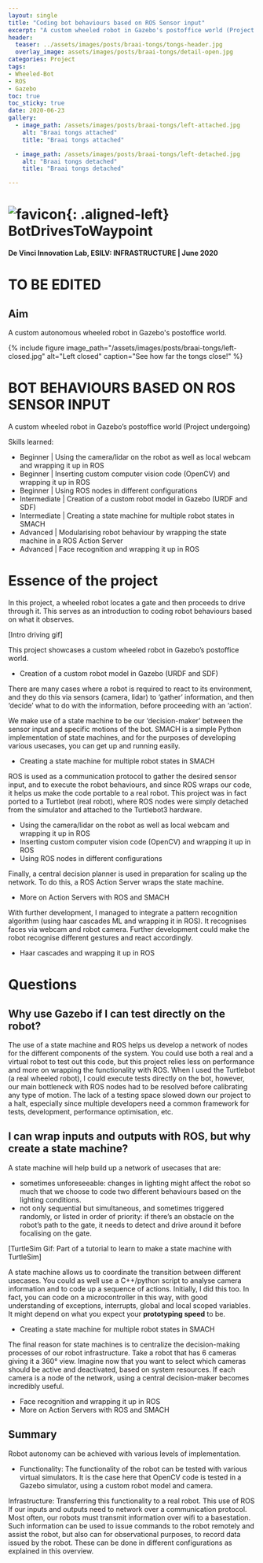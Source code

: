 ```yaml
---
layout: single
title: "Coding bot behaviours based on ROS Sensor input"
excerpt: "A custom wheeled robot in Gazebo's postoffice world (Project undergoing)."
header:
  teaser: ../assets/images/posts/braai-tongs/tongs-header.jpg
  overlay_image: assets/images/posts/braai-tongs/detail-open.jpg
categories: Project
tags:
- Wheeled-Bot
- ROS
- Gazebo
toc: true
toc_sticky: true
date: 2020-06-23
gallery:
  - image_path: /assets/images/posts/braai-tongs/left-attached.jpg
    alt: "Braai tongs attached"
    title: "Braai tongs attached"

  - image_path: /assets/images/posts/braai-tongs/left-detached.jpg
    alt: "Braai tongs detached"
    title: "Braai tongs detached"

---
```


# ![favicon](/assets/images/favicon.jpg){: .aligned-left} BotDrivesToWaypoint
**De Vinci Innovation Lab, ESILV: INFRASTRUCTURE | June 2020**

# TO BE EDITED

## Aim
A custom autonomous wheeled robot in Gazebo's postoffice world.

{%
include figure
image_path="/assets/images/posts/braai-tongs/left-closed.jpg"
alt="Left closed"
caption="See how far the tongs close!"
%}

# BOT BEHAVIOURS BASED ON ROS SENSOR INPUT
A custom wheeled robot in Gazebo’s postoffice world (Project undergoing)

Skills learned:

- Beginner  |	Using the camera/lidar on the robot as well as local webcam and wrapping it up in ROS
- Beginner  |	Inserting custom computer vision code (OpenCV) and wrapping it up in ROS
- Beginner  |	Using ROS nodes in different configurations
-	Intermediate | Creation of a custom robot model in Gazebo (URDF and SDF)
-	Intermediate | Creating a state machine for multiple robot states in SMACH
-	Advanced | Modularising robot behaviour by wrapping the state machine in a ROS Action Server
-	Advanced | Face recognition and wrapping it up in ROS

# Essence of the project

In this project, a wheeled robot locates a gate and then proceeds to drive through it. This serves as an introduction to coding robot behaviours based on what it observes.

[Intro driving gif]

This project showcases a custom wheeled robot in Gazebo’s postoffice world.

-	Creation of a custom robot model in Gazebo (URDF and SDF)

There are many cases where a robot is required to react to its environment, and they do this via sensors (camera, lidar) to ‘gather’ information, and then ‘decide’ what to do with the information, before proceeding with an ‘action’.

We make use of a state machine to be our ‘decision-maker’ between the sensor input and specific motions of the bot. SMACH is a simple Python implementation of state machines, and for the purposes of developing various usecases, you can get up and running easily.

-	Creating a state machine for multiple robot states in SMACH

ROS is used as a communication protocol to gather the desired sensor input, and to execute the robot behaviours, and since ROS wraps our code, it helps us make the code portable to a real robot. This project was in fact ported to a Turtlebot (real robot), where ROS nodes were simply detached from the simulator and attached to the Turtlebot3 hardware.

-	Using the camera/lidar on the robot as well as local webcam and wrapping it up in ROS
-	Inserting custom computer vision code (OpenCV) and wrapping it up in ROS
-	Using ROS nodes in different configurations

Finally, a central decision planner is used in preparation for scaling up the network. To do this, a ROS Action Server wraps the state machine.

-	More on Action Servers with ROS and SMACH

With further development, I managed to integrate a pattern recognition algorithm (using haar cascades ML and wrapping it in ROS). It recognises faces via webcam and robot camera. Further development could make the robot recognise different gestures and react accordingly.

-	Haar cascades and wrapping it up in ROS

# Questions

## Why use Gazebo if I can test directly on the robot?

The use of a state machine and ROS helps us develop a network of nodes for the different components of the system. You could use both a real and a virtual robot to test out this code, but this project relies less on performance and more on wrapping the functionality with ROS. When I used the Turtlebot (a real wheeled robot), I could execute tests directly on the bot, however, our main bottleneck with ROS nodes had to be resolved before calibrating any type of motion. The lack of a testing space slowed down our project to a halt, especially since multiple developers need a common framework for tests, development, performance optimisation, etc.

## I can wrap inputs and outputs with ROS, but why create a state machine?

A state machine will help build up a network of usecases that are:

-	sometimes unforeseeable: changes in lighting might affect the robot so much that we choose to code two different behaviours based on the lighting conditions.
-	not only sequential but simultaneous, and sometimes triggered randomly, or listed in order of priority: if there’s an obstacle on the robot’s path to the gate, it needs to detect and drive around it before focalising on the gate.

[TurtleSim Gif: Part of a tutorial to learn to make a state machine with TurtleSim]

A state machine allows us to coordinate the transition between different usecases. You could as well use a C++/python script to analyse camera information and to code up a sequence of actions. Initially, I did this too. In fact, you can code on a microcontroller in this way, with good understanding of exceptions, interrupts, global and local scoped variables. It might depend on what you expect your **prototyping speed** to be.

-	Creating a state machine for multiple robot states in SMACH

The final reason for state machines is to centralize the decision-making processes of our robot infrastructure. Take a robot that has 6 cameras giving it a 360° view. Imagine now that you want to select which cameras should be active and deactivated, based on system resources. If each camera is a node of the network, using a central decision-maker becomes incredibly useful.

-	Face recognition and wrapping it up in ROS
-	More on Action Servers with ROS and SMACH


## Summary

Robot autonomy can be achieved with various levels of implementation.

-	Functionality: The functionality of the robot can be tested with various virtual simulators. It is the case here that OpenCV code is tested in a Gazebo simulator, using a custom robot model and camera.

Infrastructure: Transferring this functionality to a real robot. This use of ROS If our inputs and outputs need to network over a communication protocol. Most often, our robots must transmit information over wifi to a basestation. Such information can be used to issue commands to the robot remotely and assist the robot, but also can for observational purposes, to record data issued by the robot. These can be done in different configurations as explained in this overview.
